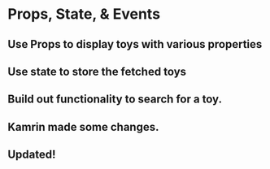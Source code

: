 # Props, State, & Events

## Use Props to display toys with various properties

## Use state to store the fetched toys

## Build out functionality to search for a toy. 


## Kamrin made some changes.

## Updated!


